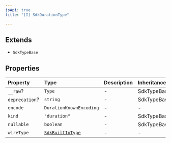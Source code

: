 ```yaml
---
jsApi: true
title: "[I] SdkDurationType"

---
```

## Extends

- `SdkTypeBase`

## Properties

| Property | Type | Description | Inheritance |
| :------ | :------ | :------ | :------ |
| `__raw`? | `Type` | - | SdkTypeBase.\_\_raw |
| `deprecation`? | `string` | - | SdkTypeBase.deprecation |
| `encode` | `DurationKnownEncoding` | - | - |
| `kind` | `"duration"` | - | SdkTypeBase.kind |
| `nullable` | `boolean` | - | SdkTypeBase.nullable |
| `wireType` | [`SdkBuiltInType`](SdkBuiltInType.md) | - | - |
